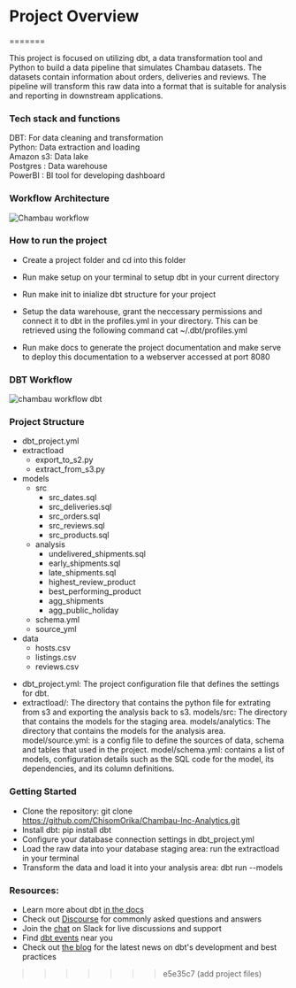 # Project Overview
=======

This project is focused on utilizing dbt, a data transformation tool and Python to build a data pipeline that simulates Chambau datasets. The datasets contain information about orders, deliveries and reviews. The pipeline will transform this raw data into a format that is suitable for analysis and reporting in downstream applications. 

### Tech stack and functions

DBT: For data cleaning and transformation <br>
Python: Data extraction and loading <br>
Amazon s3: Data lake <br>
Postgres : Data warehouse <br>
PowerBI : BI tool for developing dashboard <br>

### Workflow Architecture


![Chambau workflow](https://user-images.githubusercontent.com/90322381/231427074-8120f8b7-4909-4c77-bd4d-2f70e00c5bc5.png)

### How to run the project
* Create a project folder and cd into this folder

* Run make setup on your terminal to setup dbt in your current directory

* Run make init to inialize dbt structure for your project

* Setup the data warehouse, grant the neccessary permissions and connect it to dbt in the profiles.yml in your directory. This can be retrieved using the following command cat ~/.dbt/profiles.yml

* Run make docs to generate the project documentation and make serve to deploy this documentation to a webserver accessed at port 8080


### DBT Workflow

![chambau workflow dbt](https://user-images.githubusercontent.com/90322381/231587860-aa5b2a42-0fe0-4551-812f-47caa667ccc0.png)


### Project Structure

- dbt_project.yml
- extractload
  - export_to_s2.py
  - extract_from_s3.py
- models
  - src
    - src_dates.sql
    - src_deliveries.sql
    - src_orders.sql
    - src_reviews.sql
    - src_products.sql
  - analysis
    - undelivered_shipments.sql
    - early_shipments.sql
    - late_shipments.sql
    - highest_review_product
    - best_performing_product
    - agg_shipments
    - agg_public_holiday
  - schema.yml
  - source_yml
- data
  - hosts.csv
  - listings.csv
  - reviews.csv <br>

* dbt_project.yml: The project configuration file that defines the settings for dbt.
* extractload/: The directory that contains the python file for extrating from s3 and exporting the analysis back to s3.
models/src: The directory that contains the models for the staging area.
models/analytics: The directory that contains the models for the analysis area.
model/source.yml: is a config file to define the sources of data, schema and tables that used in the project. 
model/schema.yml: contains a list of models, configuration details such as the SQL code for the model, its dependencies, and its column definitions.


### Getting Started
* Clone the repository: git clone https://github.com/ChisomOrika/Chambau-Inc-Analytics.git
* Install dbt: pip install dbt
* Configure your database connection settings in dbt_project.yml
* Load the raw data into your database staging area: run the extractload in your terminal
* Transform the data and load it into your analysis area: dbt run --models


### Resources:
- Learn more about dbt [in the docs](https://docs.getdbt.com/docs/introduction)
- Check out [Discourse](https://discourse.getdbt.com/) for commonly asked questions and answers
- Join the [chat](https://community.getdbt.com/) on Slack for live discussions and support
- Find [dbt events](https://events.getdbt.com) near you
- Check out [the blog](https://blog.getdbt.com/) for the latest news on dbt's development and best practices
>>>>>>> e5e35c7 (add project files)
